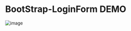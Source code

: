 # BootStrap-LoginForm DEMO
![image](https://user-images.githubusercontent.com/85945160/227735410-1fbe6444-40e8-4bdd-8b86-d43176bb146c.png)
